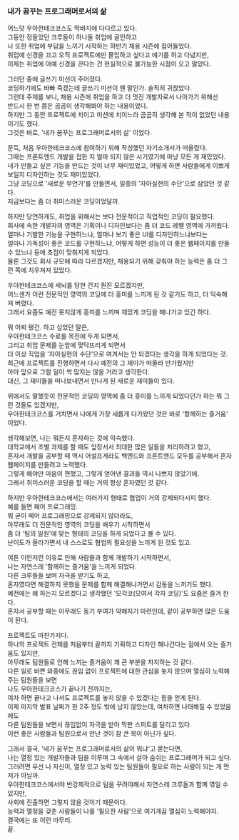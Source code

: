 ### 내가 꿈꾸는 프로그래머로서의 삶

어느덧 우아한테크코스도 막바지에 다다르고 있다.  
그동안 정들었던 크루들이 하나둘 취업에 골인하고  
나 또한 취업에 부담을 느끼기 시작하는 하반기 채용 시즌에 접어들었다.  
취업에 신경을 끄고 오직 프로젝트에만 몰입하고 싶다고 얘기를 하고 다녔지만,  
이제는 취업에 아예 신경을 끈다는 건 현실적으로 불가능한 시점이 오고 말았다.

그러던 중에 글쓰기 미션이 주어졌다.  
코딩하기에도 바빠 죽겠는데 글쓰기 미션이 웬 말인가. 솔직히 귀찮았다.  
그런데 주제를 보니, 채용 시즌에 취업을 하고 더 멋진 개발자로서 나아가기 위해선  
반드시 한 번 쯤은 곰곰이 생각해봐야 하는 내용이었다.  
하지만 그 동안 프로젝트에 치이고 미션에 치이느라 곰곰히 생각해 본 적이 없었던 내용이기도 했다.  
그것은 바로, '내가 꿈꾸는 프로그래머로서의 삶' 이었다.

문득, 처음 우아한테크코스에 참여하기 위해 작성했던 자기소개서가 떠올랐다.  
그때는 프론트엔드 개발을 접한 지 얼마 되지 않은 시기였기에 마냥 모든 게 재밌었다.  
내가 만들고 싶은 기능을 만드는 것이 너무 재미있었고, 어떻게 하면 사람들에게 이쁘게 보일지 디자인하는 것도 재미있었다.  
그냥 코딩으로 '새로운 무언가'를 만들면서, 일종의 '자아실현의 수단'으로 삼았던 것 같다.  
지금보다는 좀 더 취미스러운 코딩이었달까.

하지만 당연하게도, 취업을 위해서는 보다 전문적이고 직업적인 코딩이 필요했다.  
회사에 속한 개발자의 영역은 기획이나 디자인보다는 좀 더 코드 레벨 영역에 가까웠다.  
얼마나 기발한 기능을 구현하느냐, 얼마나 보기 좋은 UI를 디자인하느냐보다는  
얼마나 가독성이 좋은 코드를 구현하느냐, 어떻게 하면 성능이 더 좋은 웹페이지를 만들 수 있느냐 등에 초점이 맞춰지게 되었다.  
물론 그것도 회사 규모에 따라 다르겠지만, 채용되기 위해 갖춰야 하는 능력은 좀 더 그런 쪽에 치우쳐져 있었다.

우아한테크코스에 세뇌를 당한 건지 뭔진 모르겠지만,  
어느샌가 이런 전문적인 영역의 코딩에 더 흥미를 느끼게 된 것 같기도 하고, 더 익숙해져 버렸다.  
그래서 요즘도 예전 못지않게 흥미를 느끼며 재밌게 코딩을 해나가고 있긴 하다.

뭐 어찌 됐건. 하고 싶었던 말은,  
우아한테크코스 수료를 목전에 두게 되면서,  
그리고 취업 문제를 눈앞에 맞닥뜨리게 되면서  
더 이상 직업을 '자아실현의 수단'으로 여겨서는 안 되겠다는 생각을 하게 되었다는 것.  
최근에 프로젝트를 진행하면서 다시 예전의 그 재미가 떠올라 반가웠지만  
아마 앞으로 그럴 일이 썩 많지는 않을 거라고 생각한다.  
대신, 그 재미들을 떠나보내면서 만나게 된 새로운 재미들이 있다.

위에서도 말했듯이 전문적인 코딩의 영역에 좀 더 흥미를 느끼게 되었다던가 하는 뭐 그런 것들도 있겠지만,  
우아한테크코스를 거치면서 나에게 가장 새롭게 다가왔던 것은 바로 '함께하는 즐거움' 이었다.

생각해보면, 나는 뭐든지 혼자하는 것에 익숙했다.  
대학교에서 조별 과제를 할 때도 앞장서서 최대한 많은 일들을 처리하려고 했고,  
혼자서 개발을 공부할 때 역시 어설프게라도 백엔드와 프론트엔드 모두를 공부해서 혼자 웹페이지를 만들려고 노력했다.  
그렇게 해야만 마음이 편했고, 그렇게 얻어낸 결과들 역시 나쁘지 않았기에.  
그래서 취미스러운 코딩을 할 때는 거의 항상 혼자였던 것 같다.

하지만 우아한테크코스에서는 여러가지 형태로 협업이 거의 강제되다시피 했다.  
예를 들면 페어 프로그래밍.  
뭐 굳이 페어 프로그래밍으로 강제되지 않더라도,  
아무래도 더 전문적인 영역의 코딩을 배우기 시작하면서  
좀 더 '팀의 일원'에 맞는 형태의 코딩을 하게 되었다고 볼 수 있다.  
난이도가 올라가면서 내 스스로도 협업의 필요성을 느끼게 된 것도 있고.

여튼 이런저런 이유로 인해 사람들과 함께 개발하기 시작하면서,  
나는 자연스레 '함께하는 즐거움'을 느끼게 되었다.  
다른 크루들을 보며 자극을 받기도 하고,  
혼자였다면 해결하지 못했을 문제를 함께 해결해나가면서 감동을 느끼기도 했다.  
예전에는 왜 하는지 모르겠다고 생각했던 '모각코(모여서 각자 코딩)'도 요즘은 즐겨 한다.  
혼자서 공부할 때는 아무래도 동기 부여가 약해지기 마련인데, 같이 공부하면 많은 도움이 된다.

프로젝트도 마찬가지다.  
하나의 프로젝트 전체를 처음부터 끝까지 기획하고 디자인 해나간다는 점에서 오는 즐거움도 있지만,  
아무래도 팀원들로 인해 느끼는 즐거움이 꽤 큰 부분을 차지하는 것 같다.  
다른 일로 바쁜 와중에도 끊임 없이 프로젝트에 대한 관심을 놓지 않으며 열심히 노력해주는 팀원들을 보면  
나도 우아한테크코스가 끝나기 전까지는,  
여차 하면 끝나고 나서도 프로젝트를 놓지 않을 수 있겠다는 힘을 얻게 된다.  
이제 마지막 발표 날짜가 한 2주 정도 밖에 남지 않았는데, 여차하면 나태해질 수 있었음에도  
다른 팀원들을 보면서 끊임없이 자극을 받아 막판 스퍼트를 달리고 있다.  
이런 좋은 사람들과 팀원으로서 만난 것이 참 큰 복이 아닌가 싶다.

그래서 결국, '네가 꿈꾸는 프로그래머로서의 삶이 뭐냐'고 묻는다면,  
나는 열정 있는 개발자들과 팀을 이루며 그 속에서 살아 숨쉬는 프로그래머가 되고 싶다.  
그러려면 우선 나 자신이, 열정 있고 능력 있는 팀원들이 필요로 하는 사람이 되는 게 먼저가 아닐까.  
우아한테크코스에서야 반강제적으로 팀을 꾸려야해서 자연스레 크루들과 함께 엮일 수 있지만,  
사회에 진출하면 그렇지 않을 것이기 때문이다.  
능력과 열정을 갖춘 사람들이 나를 '필요한 사람'으로 여기게끔 열심히 노력해야지.  
결국에는 또 이런 마무리.  
끝.
